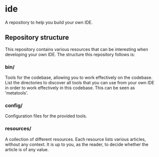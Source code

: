 # ide

A repository to help you build your own IDE.

## Repository structure

This repository contains various resources that can be interesting when
developing your own IDE. The structure this repository follows is:

### bin/

Tools for the codebase, allowing you to work effectively on the codebase.
List the directories to discover all tools that you can use from your own
IDE in order to work effectively in this codebase. This can be seen as
'metatools'.

### config/

Configuration files for the provided tools.

### resources/

A collection of different resources. Each resource lists various articles,
without any context. It is up to you, as the reader, to decide whether the
article is of any value.
